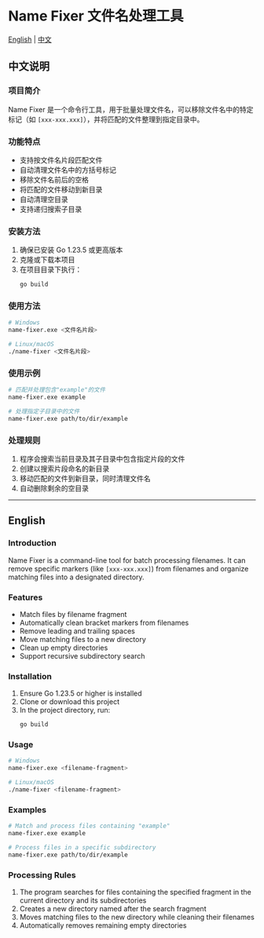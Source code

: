 # Name Fixer 文件名处理工具

[English](#english) | [中文](#chinese)

<a name="chinese"></a>
## 中文说明

### 项目简介
Name Fixer 是一个命令行工具，用于批量处理文件名，可以移除文件名中的特定标记（如 `[xxx-xxx.xxx]`），并将匹配的文件整理到指定目录中。

### 功能特点
- 支持按文件名片段匹配文件
- 自动清理文件名中的方括号标记
- 移除文件名前后的空格
- 将匹配的文件移动到新目录
- 自动清理空目录
- 支持递归搜索子目录

### 安装方法
1. 确保已安装 Go 1.23.5 或更高版本
2. 克隆或下载本项目
3. 在项目目录下执行：
   ```bash
   go build
   ```

### 使用方法
```bash
# Windows
name-fixer.exe <文件名片段>

# Linux/macOS
./name-fixer <文件名片段>
```

### 使用示例
```bash
# 匹配并处理包含"example"的文件
name-fixer.exe example

# 处理指定子目录中的文件
name-fixer.exe path/to/dir/example
```

### 处理规则
1. 程序会搜索当前目录及其子目录中包含指定片段的文件
2. 创建以搜索片段命名的新目录
3. 移动匹配的文件到新目录，同时清理文件名
4. 自动删除剩余的空目录

---

<a name="english"></a>
## English

### Introduction
Name Fixer is a command-line tool for batch processing filenames. It can remove specific markers (like `[xxx-xxx.xxx]`) from filenames and organize matching files into a designated directory.

### Features
- Match files by filename fragment
- Automatically clean bracket markers from filenames
- Remove leading and trailing spaces
- Move matching files to a new directory
- Clean up empty directories
- Support recursive subdirectory search

### Installation
1. Ensure Go 1.23.5 or higher is installed
2. Clone or download this project
3. In the project directory, run:
   ```bash
   go build
   ```

### Usage
```bash
# Windows
name-fixer.exe <filename-fragment>

# Linux/macOS
./name-fixer <filename-fragment>
```

### Examples
```bash
# Match and process files containing "example"
name-fixer.exe example

# Process files in a specific subdirectory
name-fixer.exe path/to/dir/example
```

### Processing Rules
1. The program searches for files containing the specified fragment in the current directory and its subdirectories
2. Creates a new directory named after the search fragment
3. Moves matching files to the new directory while cleaning their filenames
4. Automatically removes remaining empty directories